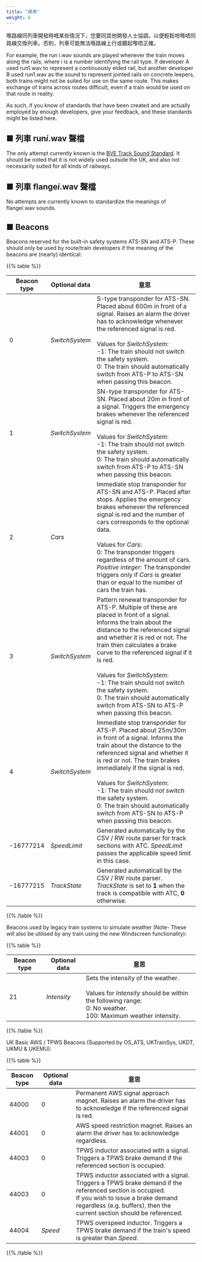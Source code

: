 ```yaml
---
title: "標準"
weight: 6
---
```


喺路線同列車開發時嘅某些情況下，您要同其他開發人士協調，以便輕鬆咁喺唔同路線交換列車。否則，列車可能無法喺路線上行或聽起嚟唔正確。

For example, the run i.wav sounds are played whenever the train moves along the rails, where i is a number identifying the rail type. If developer A used run1.wav to represent a continuously elded rail, but another developer B used run1.wav as the sound to represent jointed rails on concrete leepers, both trains might not be suited for use on the same route. This makes exchange of trains across routes difficult, even if a train would be used on that route in reality.

As such, if you know of standards that have been created and are actually employed by enough developers, give your feedback, and these standards might be listed here.

## ■ 列車 run*i*.wav 聲檔

The only attempt currently known is the [BVE Track Sound Standard](http://www.railsimroutes.net/bvetss/index.php). It should be noted that it is not widely used outside the UK, and also not necessarily suited for all kinds of railways.

## ■ 列車 flange*i*.wav 聲檔

No attempts are currently known to standardize the meanings of flange*i*.wav sounds.

## ■ Beacons

Beacons reserved for the built-in safety systems ATS-SN and ATS-P. These should only be used by route/train developers if the meaning of the beacons are (nearly) identical:

{{% table %}}

| Beacon type | Optional data  | 意思                                                      |
| ----------- | -------------- | ------------------------------------------------------------ |
| 0           | *SwitchSystem* | S-type transponder for ATS-SN. Placed about 600m in front of a signal. Raises an alarm the driver has to acknowledge whenever the referenced signal is red.<br /><br />Values for *SwitchSystem*:<br />-1: The train should not switch the safety system.<br />0: The train should automatically switch from ATS-P to ATS-SN when passing this beacon. |
| 1           | *SwitchSystem* | SN-type transponder for ATS-SN. Placed about 20m in front of a signal. Triggers the emergency brakes whenever the referenced signal is red.<br /><br />Values for *SwitchSystem*:<br />-1: The train should not switch the safety system.<br />0: The train should automatically switch from ATS-P to ATS-SN when passing this beacon. |
| 2           | *Cars*         | Immediate stop transponder for ATS-SN and ATS-P. Placed after stops. Applies the emergency brakes whenever the referenced signal is red and the number of cars corresponds to the optional data.<br /><br />Values for *Cars*:<br />0: The transponder triggers regardless of the amount of cars.<br />*Positive integer*: The transponder triggers only if *Cars* is greater than or equal to the number of cars the train has. |
| 3           | *SwitchSystem* | Pattern renewal transponder for ATS-P. Multiple of these are placed in front of a signal. Informs the train about the distance to the referenced signal and whether it is red or not. The train then calculates a brake curve to the referenced signal if it is red.<br /><br />Values for *SwitchSystem*:<br />-1: The train should not switch the safety system.<br />0: The train should automatically switch from ATS-SN to ATS-P when passing this beacon. |
| 4           | *SwitchSystem* | Immediate stop transponder for ATS-P. Placed about 25m/30m in front of a signal. Informs the train about the distance to the referenced signal and whether it is red or not. The train brakes immediately if the signal is red.<br /><br />Values for *SwitchSystem*:<br />-1: The train should not switch the safety system.<br />0: The train should automatically switch from ATS-SN to ATS-P when passing this beacon. |
| -16777214   | *SpeedLimit*   | Generated automatically by the CSV / RW route parser for track sections with ATC. *SpeedLimit* passes the applicable speed limit in this case. |
| -16777215   | *TrackState*   | Generated automaticall by the CSV / RW route parser. *TrackState* is set to **1** when the track is compatible with ATC, **0** otherwise. |

{{% /table %}}

Beacons used by legacy train systems to simulate weather (Note- These will also be utilised by any train using the new Windscreen functionality):

{{% table %}}

| Beacon type | Optional data  | 意思                                                      |
| ----------- | -------------- | ------------------------------------------------------------ |
| 21           | *Intensity*   | Sets the intensity of the weather.<br /><br />Values for *Intensity* should be within the following range:<br />0: No weather.<br />100: Maximum weather intensity. |

{{% /table %}}

UK Basic AWS / TPWS Beacons (Supported by OS_ATS, UKTrainSys, UKDT, UKMU & UKEMU):

{{% table %}}

| Beacon type | Optional data  | 意思                                                      |
| ----------- | -------------- | ------------------------------------------------------------ |
| 44000       | 0              | Permanent AWS signal approach magnet. Raises an alarm the driver has to acknowledge if the referenced signal is red. |
| 44001       | 0              | AWS speed restriction magnet. Raises an alarm the driver has to acknowledge regardless. |
| 44003       | 0              | TPWS inductor associated with a signal. Triggers a TPWS brake demand if the referenced section is occupied. |
| 44003       | 0              | TPWS inductor associated with a signal. Triggers a TPWS brake demand if the referenced section is occupied. <br /> If you wish to issue a brake demand regardless (e.g. buffers), then the current section should be referenced. |
| 44004       | *Speed*        | TPWS overspeed inductor. Triggers a TPWS brake demand if the train's speed is greater than *Speed*. |

{{% /table %}}